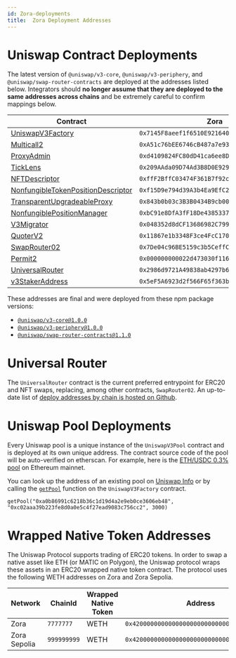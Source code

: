 ```yaml
---
id: Zora-deployments
title:  Zora Deployment Addresses
---
```


# Uniswap Contract Deployments

The latest version of `@uniswap/v3-core`, `@uniswap/v3-periphery`, and `@uniswap/swap-router-contracts` are deployed at the addresses listed below. Integrators should **no longer assume that they are deployed to the same addresses across chains** and be extremely careful to confirm mappings below.

| Contract                                                                                                                                                     | Zora                                         | Zora Sepolia                                 |
| ------------------------------------------------------------------------------------------------------------------------------------------------------------ | -------------------------------------------- | -------------------------------------------- |
| [UniswapV3Factory](https://github.com/Uniswap/uniswap-v3-core/blob/v1.0.0/contracts/UniswapV3Factory.sol)                                                    | `0x7145F8aeef1f6510E92164038E1B6F8cB2c42Cbb` | `0x4324A677D74764f46f33ED447964252441aA8Db6` |
| [Multicall2](https://explorer.zora.energy/address/0xA51c76bEE6746cB487a7e9312E43e2b8f4A37C15)                                                                 | `0xA51c76bEE6746cB487a7e9312E43e2b8f4A37C15` | `0xA1E7e3A69671C4494EC59Dbd442de930a93F911A` |
| [ProxyAdmin](https://github.com/OpenZeppelin/openzeppelin-contracts/blob/v3.4.1-solc-0.7-2/contracts/proxy/ProxyAdmin.sol)                                   | `0xd4109824FC80dD41ca6ee8D304ec74B8bEdEd03b` | `0x561896C035abFB3C72f754f10fD35f6c450Ffe16` |
| [TickLens](https://github.com/Uniswap/uniswap-v3-periphery/blob/v1.0.0/contracts/lens/TickLens.sol)                                                          | `0x209AAda09D74Ad3B8D0E92910Eaf85D2357e3044` | `0x23C0F71877a1Fc4e20A78018f9831365c85f3064` |
| [NFTDescriptor](https://github.com/Uniswap/uniswap-v3-periphery/blob/v1.0.0/contracts/libraries/NFTDescriptor.sol)                                           | `0xffF2BffC03474F361B7f92cCfF2fD01CFBBDCdd1` | `0xf70C8a20496a5201Fd8D01F627c93aE39cDa1999` |
| [NonfungibleTokenPositionDescriptor](https://github.com/Uniswap/uniswap-v3-periphery/blob/v1.0.0/contracts/NonfungibleTokenPositionDescriptor.sol)           | `0xf15D9e794d39A3b4Ea9EfC2376b2Cd9562996422` | `0x5BC936a151Fb4CEBD14467Ca9CBf598b7E645fc0` |
| [TransparentUpgradeableProxy](https://github.com/OpenZeppelin/openzeppelin-contracts/blob/v3.4.1-solc-0.7-2/contracts/proxy/TransparentUpgradeableProxy.sol) | `0x843b0b03c3B3B0434B9cb00AD9cD1D9218E7741b` | `0x68EF3669bEd58213edf9Da598f4E1307680839B2` |
| [NonfungiblePositionManager](https://github.com/Uniswap/uniswap-v3-periphery/blob/v1.0.0/contracts/NonfungiblePositionManager.sol)                           | `0xbC91e8DfA3fF18De43853372A3d7dfe585137D78` | `0xB8458EaAe43292e3c1F7994EFd016bd653d23c20` |
| [V3Migrator](https://github.com/Uniswap/uniswap-v3-periphery/blob/v1.0.0/contracts/V3Migrator.sol)                                                           | `0x048352d8dCF13686982C799da63fA6426a9D0b60` | `0x65ef259b31bf1d977c37e9434658694267674897` |
| [QuoterV2](https://github.com/Uniswap/v3-periphery/blob/main/contracts/lens/QuoterV2.sol)                                                                    | `0x11867e1b3348F3ce4FcC170BC5af3d23E07E64Df` | `0xC195976fEF0985886E37036E2DF62bF371E12Df0` |
| [SwapRouter02](https://github.com/Uniswap/swap-router-contracts/blob/main/contracts/SwapRouter02.sol)                                                        | `0x7De04c96BE5159c3b5CeffC82aa176dc81281557` | `0x6B36d761981d82B1e07cF3c4daF4cB4615c4850a` |
| [Permit2](https://github.com/Uniswap/permit2)                                                                                                                | `0x000000000022d473030f116ddee9f6b43ac78ba3` | `0x000000000022d473030f116ddee9f6b43ac78ba3` |
| [UniversalRouter](https://github.com/Uniswap/universal-router)                                                                                               | `0x2986d9721A49838ab4297b695858aF7F17f38014` | ``                                           |
| [v3StakerAddress](https://github.com/Uniswap/v3-staker)                                                                                                      | `0x5eF5A6923d2f566F65f363b78EF7A88ab1E4206f` | `0x5d298AAf21058d14436DBD36940dcB5542b8aFE8` |


These addresses are final and were deployed from these npm package versions:

- [`@uniswap/v3-core@1.0.0`](https://github.com/Uniswap/uniswap-v3-core/tree/v1.0.0)
- [`@uniswap/v3-periphery@1.0.0`](https://github.com/Uniswap/uniswap-v3-periphery/tree/v1.0.0)
- [`@uniswap/swap-router-contracts@1.1.0`](https://github.com/Uniswap/swap-router-contracts/tree/v1.1.0)


# Universal Router

The `UniversalRouter` contract is the current preferred entrypoint for ERC20 and NFT swaps, replacing, among other contracts, `SwapRouter02`. An up-to-date list of [deploy addresses by chain is hosted on Github](https://github.com/Uniswap/sdks/blob/main/sdks/universal-router-sdk/src/utils/constants.ts).

# Uniswap Pool Deployments

Every Uniswap pool is a unique instance of the `UniswapV3Pool` contract and is deployed at its own unique address. The contract source code of the pool will be auto-verified on etherscan. For example, here is the [ETH/USDC 0.3% pool](https://etherscan.io/address/0x8ad599c3a0ff1de082011efddc58f1908eb6e6d8) on Ethereum mainnet.

You can look up the address of an existing pool on [Uniswap Info](https://info.uniswap.org/#/) or by calling the [`getPool`](../reference/core/interfaces/IUniswapV3Factory.md#getpool) function on the `UniswapV3Factory` contract.

```solidity
getPool("0xa0b86991c6218b36c1d19d4a2e9eb0ce3606eb48", "0xc02aaa39b223fe8d0a0e5c4f27ead9083c756cc2", 3000)
```

# Wrapped Native Token Addresses

The Uniswap Protocol supports trading of ERC20 tokens. In order to swap a native asset like ETH (or MATIC on Polygon), the Uniswap protocol wraps these assets in an ERC20 wrapped native token contract. The protocol uses the following WETH addresses on Zora and Zora Sepolia.

| Network      | ChainId     | Wrapped Native Token | Address                                      |
| ------------ | ----------- | -------------------- | -------------------------------------------- |
| Zora         | `7777777`   | WETH                 | `0x4200000000000000000000000000000000000006` |
| Zora Sepolia | `999999999` | WETH                 | `0x4200000000000000000000000000000000000006` |
